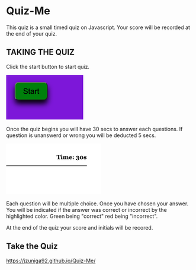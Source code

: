 # Quiz-Me
This quiz is a small timed quiz on Javascript. Your score will be recorded at the end of your quiz.
## TAKING THE QUIZ
Click the start button to start quiz.

![Alt text](Assets/images/Screenshot%202023-02-22%20at%2010.49.08%20PM.png)

Once the quiz begins you will have 30 secs to answer each questions. If question is unanswerd or wrong you will be deducted 5 secs.

![Alt text](Assets/images/Screenshot%202023-02-22%20at%2010.49.25%20PM.png)

Each question will be multiple choice. Once you have chosen your answer. You will be indicated if the answer was correct or incorrect by the highlighted color. Green being "correct" red being "incorrect".

At the end of the quiz your score and initials will be recored. 

## Take the Quiz
https://jzuniga92.github.io/Quiz-Me/